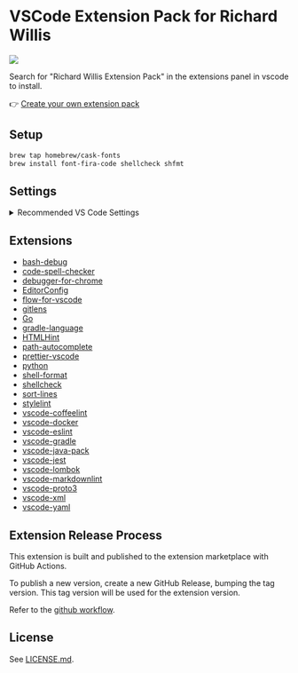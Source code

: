 # VSCode Extension Pack for Richard Willis

<img src="https://img.shields.io/visual-studio-marketplace/i/richardwillis.richard-willis-extension-pack" />

Search for "Richard Willis Extension Pack" in the extensions panel in vscode to install.

👉 [Create your own extension pack](https://code.visualstudio.com/blogs/2017/03/07/extension-pack-roundup)

## Setup

```bash
brew tap homebrew/cask-fonts
brew install font-fira-code shellcheck shfmt
```

## Settings

<details><summary>Recommended VS Code Settings</summary>

```json
{
  "[css]": {
    "editor.defaultFormatter": "esbenp.prettier-vscode"
  },
  "[dockerfile]": {
    "editor.defaultFormatter": "foxundermoon.shell-format"
  },
  "[html]": {
    "editor.defaultFormatter": "esbenp.prettier-vscode"
  },
  "[javascript]": {
    "editor.defaultFormatter": "esbenp.prettier-vscode"
  },
  "[json]": {
    "editor.defaultFormatter": "esbenp.prettier-vscode"
  },
  "[jsonc]": {
    "editor.defaultFormatter": "esbenp.prettier-vscode"
  },
  "[markdown]": {
    "editor.defaultFormatter": "esbenp.prettier-vscode"
  },
  "[scss]": {
    "editor.defaultFormatter": "esbenp.prettier-vscode"
  },
  "[shellscript]": {
    "editor.defaultFormatter": "foxundermoon.shell-format"
  },
  "[typescript]": {
    "editor.defaultFormatter": "esbenp.prettier-vscode"
  },
  "[xml]": {
    "editor.defaultFormatter": "esbenp.prettier-vscode"
  },
  "[yaml]": {
    "editor.defaultFormatter": "esbenp.prettier-vscode"
  },
  "breadcrumbs.enabled": true,
  "cSpell.enabledLanguageIds": [
    "asciidoc",
    "c",
    "cpp",
    "csharp",
    "css",
    "git-commit",
    "go",
    "handlebars",
    "haskell",
    "html",
    "jade",
    "java",
    "javascript",
    "javascriptreact",
    "json",
    "latex",
    "less",
    "markdown",
    "php",
    "plaintext",
    "pug",
    "python",
    "restructuredtext",
    "rust",
    "scala",
    "scss",
    "text",
    "typescript",
    "typescriptreact",
    "yaml",
    "yml"
  ],
  "cSpell.language": "en-GB",
  "editor.cursorBlinking": "smooth",
  "editor.cursorSmoothCaretAnimation": true,
  "editor.detectIndentation": true,
  "editor.fontFamily": "Fira Code, Menlo, Monaco, 'Courier New', monospace",
  "editor.fontLigatures": false,
  "editor.fontSize": 13,
  "editor.formatOnSave": false,
  "editor.insertSpaces": true,
  "editor.renderWhitespace": "all",
  "editor.smoothScrolling": true,
  "editor.suggestSelection": "first",
  "editor.tabSize": 2,
  "eslint.autoFixOnSave": true,
  "explorer.confirmDragAndDrop": false,
  "files.insertFinalNewline": true,
  "files.trimTrailingWhitespace": true,
  "gitlens.codeLens.enabled": false,
  "go.enableCodeLens": {
    "references": false,
    "runtest": true
  },
  "gradle.enableTasksExplorer": true,
  "html.suggest.html5": true,
  "html.validate.scripts": true,
  "html.validate.styles": true,
  "java.configuration.checkProjectSettingsExclusions": false,
  "java.configuration.updateBuildConfiguration": "automatic",
  "java.implementationsCodeLens.enabled": true,
  "java.referencesCodeLens.enabled": true,
  "jest.autoEnable": false,
  "jest.debugCodeLens.showWhenTestStateIn": [
    "fail",
    "unknown",
    "pass"
  ],
  "jest.pathToJest": "npm test --",
  "npm.enableScriptExplorer": true,
  "python.jediEnabled": false,
  "stylelint.config": {
    "ignoreFiles": [
      "**/*.js",
      "**/*.jsx"
    ]
  },
  "telemetry.enableCrashReporter": false,
  "telemetry.enableTelemetry": false,
  "terminal.external.osxExec": "iTerm.app",
  "vsintellicode.modify.editor.suggestSelection": "automaticallyOverrodeDefaultValue",
  "window.zoomLevel": 1,
  "workbench.colorCustomizations": {
    "statusBar.background": "#000000",
    "statusBar.noFolderBackground": "#000000"
  },
  "workbench.settings.editor": "json",
  "workbench.settings.enableNaturalLanguageSearch": false,
  "workbench.startupEditor": "newUntitledFile",
  "yaml.customTags": [
    "!Equals sequence",
    "!FindInMap sequence",
    "!GetAtt",
    "!GetAZs",
    "!ImportValue",
    "!Join sequence",
    "!Ref",
    "!Select sequence",
    "!Split sequence",
    "!Sub",
    "!If sequence"
  ]
}
```

</details>

## Extensions

* [bash-debug](https://marketplace.visualstudio.com/items?itemName=rogalmic.bash-debug)
* [code-spell-checker](https://marketplace.visualstudio.com/items?itemName=streetsidesoftware.code-spell-checker)
* [debugger-for-chrome](https://marketplace.visualstudio.com/items?itemName=msjsdiag.debugger-for-chrome)
* [EditorConfig](https://marketplace.visualstudio.com/items?itemName=EditorConfig.EditorConfig)
* [flow-for-vscode](https://marketplace.visualstudio.com/items?itemName=flowtype.flow-for-vscode)
* [gitlens](https://marketplace.visualstudio.com/items?itemName=eamodio.gitlens)
* [Go](https://marketplace.visualstudio.com/items?itemName=ms-vscode.Go)
* [gradle-language](https://marketplace.visualstudio.com/items?itemName=naco-siren.gradle-language)
* [HTMLHint](https://marketplace.visualstudio.com/items?itemName=mkaufman.HTMLHint)
* [path-autocomplete](https://marketplace.visualstudio.com/items?itemName=ionutvmi.path-autocomplete)
* [prettier-vscode](https://marketplace.visualstudio.com/items?itemName=esbenp.prettier-vscode)
* [python](https://marketplace.visualstudio.com/items?itemName=ms-python.python)
* [shell-format](https://marketplace.visualstudio.com/items?itemName=foxundermoon.shell-format)
* [shellcheck](https://marketplace.visualstudio.com/items?itemName=timonwong.shellcheck)
* [sort-lines](https://marketplace.visualstudio.com/items?itemName=Tyriar.sort-lines)
* [stylelint](https://marketplace.visualstudio.com/items?itemName=shinnn.stylelint)
* [vscode-coffeelint](https://marketplace.visualstudio.com/items?itemName=slb235.vscode-coffeelint)
* [vscode-docker](https://marketplace.visualstudio.com/items?itemName=ms-azuretools.vscode-docker)
* [vscode-eslint](https://marketplace.visualstudio.com/items?itemName=dbaeumer.vscode-eslint)
* [vscode-gradle](https://marketplace.visualstudio.com/items?itemName=richardwillis.vscode-gradle)
* [vscode-java-pack](https://marketplace.visualstudio.com/items?itemName=vscjava.vscode-java-pack)
* [vscode-jest](https://marketplace.visualstudio.com/items?itemName=orta.vscode-jest)
* [vscode-lombok](https://marketplace.visualstudio.com/items?itemName=GabrielBB.vscode-lombok)
* [vscode-markdownlint](https://marketplace.visualstudio.com/items?itemName=DavidAnson.vscode-markdownlint)
* [vscode-proto3](https://marketplace.visualstudio.com/items?itemName=zxh404.vscode-proto3)
* [vscode-xml](https://marketplace.visualstudio.com/items?itemName=redhat.vscode-xml)
* [vscode-yaml](https://marketplace.visualstudio.com/items?itemName=redhat.vscode-yaml)


## Extension Release Process

This extension is built and published to the extension marketplace with GitHub Actions.

To publish a new version, create a new GitHub Release, bumping the tag version. This tag version will be used for the extension version.

Refer to the [github workflow](./.github/workflows/nodejs.yml).

## License

See [LICENSE.md](./LICENSE.md).
